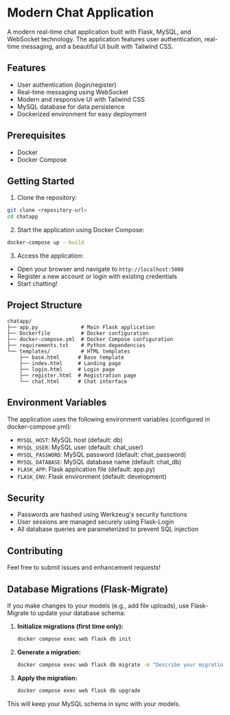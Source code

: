 # Modern Chat Application

A modern real-time chat application built with Flask, MySQL, and WebSocket technology. The application features user authentication, real-time messaging, and a beautiful UI built with Tailwind CSS.

## Features

- User authentication (login/register)
- Real-time messaging using WebSocket
- Modern and responsive UI with Tailwind CSS
- MySQL database for data persistence
- Dockerized environment for easy deployment

## Prerequisites

- Docker
- Docker Compose

## Getting Started

1. Clone the repository:
```bash
git clone <repository-url>
cd chatapp
```

2. Start the application using Docker Compose:
```bash
docker-compose up --build
```

3. Access the application:
- Open your browser and navigate to `http://localhost:5000`
- Register a new account or login with existing credentials
- Start chatting!

## Project Structure

```
chatapp/
├── app.py              # Main Flask application
├── Dockerfile          # Docker configuration
├── docker-compose.yml  # Docker Compose configuration
├── requirements.txt    # Python dependencies
└── templates/          # HTML templates
    ├── base.html      # Base template
    ├── index.html     # Landing page
    ├── login.html     # Login page
    ├── register.html  # Registration page
    └── chat.html      # Chat interface
```

## Environment Variables

The application uses the following environment variables (configured in docker-compose.yml):

- `MYSQL_HOST`: MySQL host (default: db)
- `MYSQL_USER`: MySQL user (default: chat_user)
- `MYSQL_PASSWORD`: MySQL password (default: chat_password)
- `MYSQL_DATABASE`: MySQL database name (default: chat_db)
- `FLASK_APP`: Flask application file (default: app.py)
- `FLASK_ENV`: Flask environment (default: development)

## Security

- Passwords are hashed using Werkzeug's security functions
- User sessions are managed securely using Flask-Login
- All database queries are parameterized to prevent SQL injection

## Contributing

Feel free to submit issues and enhancement requests!

## Database Migrations (Flask-Migrate)

If you make changes to your models (e.g., add file uploads), use Flask-Migrate to update your database schema:

1. **Initialize migrations (first time only):**
   ```sh
   docker compose exec web flask db init
   ```
2. **Generate a migration:**
   ```sh
   docker compose exec web flask db migrate -m "Describe your migration here"
   ```
3. **Apply the migration:**
   ```sh
   docker compose exec web flask db upgrade
   ```

This will keep your MySQL schema in sync with your models. 
